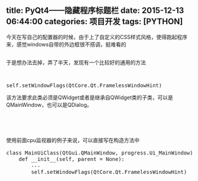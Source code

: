 title: PyQt4——隐藏程序标题栏
date: 2015-12-13 06:44:00
categories: 项目开发
tags: [PYTHON]
---
<p>
	今天在写自己的配置器的时候，由于上了自定义的CSS样式风格，使得跑起程序来，<span style="line-height:1.5;">感觉windows自带的外边框很不搭调，挺难看的</span> 
</p>
<p>
	<span style="line-height:1.5;"><img src="/usr/uploads/image/20151213/20151213144444_79528.jpg" alt="" /><br />
</span> 
</p>
<p>
	于是想办法去掉，弄了半天，发现有一个比较好的通用的方法<!--more-->
</p>
<p>
	<br />
</p>
<pre class="brush:python; toolbar:false;">self.setWindowFlags(QtCore.Qt.FramelessWindowHint)</pre>
该方法要求此类必须是QWidget或者是继承自QWidget类的子类，可以是QMainWindow，也可以是QDialog。
<p>
	<br />
</p>
<p>
	<br />
</p>
<p>
	使用前面cpu监视器的例子来说，可以直接写在构造方法中
</p>
<pre class="brush:python; toolbar:false;">class MainUiClass(QtGui.QMainWindow, progress.Ui_MainWindow):       #多重继承
    def __init__(self, parent = None):
        ...
        self.setWindowFlags(QtCore.Qt.FramelessWindowHint)&nbsp;&nbsp;&nbsp;&nbsp;# 隐藏程序标题栏，该方法继承自QMainWindow</pre>
<p>
	<br />
</p>